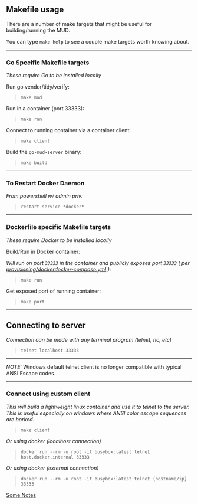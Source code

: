 ## Makefile usage

There are a number of make targets that might be useful for building/running the MUD.

You can type `make help` to see a couple make targets worth knowing about.

_________________

### **Go Specific Makefile targets**

_These require Go to be installed locally_

Run go vendor/tidy/verify:
> `make mod`

Run in a container (port 33333):
> `make run`

Connect to running container via a container client:
> `make client`

Build the `go-mud-server` binary:
> `make build`

_________________

### **To Restart Docker Daemon**

_From powershell w/ admin priv:_

> `restart-service *docker*`
_________________

### **Dockerfile specific Makefile targets**

_These require Docker to be installed locally_

Build/Run in Docker container:

_Will run on port `33333` in the container and publicly exposes port `33333` ( per [provisioning/dockerdocker-compose.yml](dockerdocker-compose.yml) ):_

>  `make run`



Get exposed port of running container:

>  `make port`


_________________

## Connecting to server

_Connection can be made with any terminal program (telnet, nc, etc)_
>  `telnet localhost 33333`

_________________
_NOTE:_ Windows default telnet client is no longer compatible with typical ANSI Escape codes.
_________________


### **Connect using custom client** 

_This will build a lightweight linux container and use it to telnet to the server. This is useful especially on windows where ANSI color escape sequences are borked._
> `make client`

_Or using docker (localhost connection)_
>  `docker run --rm -u root -it busybox:latest telnet host.docker.internal 33333`

_Or using docker (external connection)_
>  `docker run --rm -u root -it busybox:latest telnet {hostname/ip} 33333`
>
[Some Notes](notes.md)
